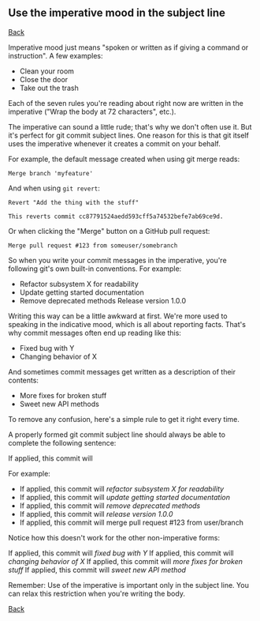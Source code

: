 ## Use the imperative mood in the subject line

[Back](../gitiquette.md)

Imperative mood just means "spoken or written as if giving a command or
instruction". A few examples:

* Clean your room
* Close the door
* Take out the trash

Each of the seven rules you're reading about right now are written in the
imperative ("Wrap the body at 72 characters", etc.).

The imperative can sound a little rude; that's why we don't often use it. But
it's perfect for git commit subject lines. One reason for this is that git
itself uses the imperative whenever it creates a commit on your behalf.

For example, the default message created when using git merge reads:

```
Merge branch 'myfeature'
```

And when using `git revert`:

```
Revert "Add the thing with the stuff"

This reverts commit cc87791524aedd593cff5a74532befe7ab69ce9d.
```
Or when clicking the "Merge" button on a GitHub pull request:

```
Merge pull request #123 from someuser/somebranch
```
So when you write your commit messages in the imperative, you're following
git's own built-in conventions. For example:

* Refactor subsystem X for readability
* Update getting started documentation
* Remove deprecated methods Release version 1.0.0

Writing this way can be a little awkward at first. We're more used to speaking
in the indicative mood, which is all about reporting facts. That's why commit
messages often end up reading like this:

* Fixed bug with Y
* Changing behavior of X

And sometimes commit messages get written as a description of their contents:

* More fixes for broken stuff
* Sweet new API methods

To remove any confusion, here's a simple rule to get it right every time.

A properly formed git commit subject line should always be able to complete the
following sentence:

If applied, this commit will <your subject line here>

 For example:

* If applied, this commit will *refactor subsystem X for readability*
* If applied, this commit will *update getting started documentation*
* If applied, this commit will *remove deprecated methods*
* If applied, this commit will *release version 1.0.0*
* If applied, this commit will merge pull request #123 from user/branch

Notice how this doesn't work for the other non-imperative forms:

If applied, this commit will *fixed bug with Y*
If applied, this commit will *changing behavior of X*
If applied, this commit will *more fixes for broken stuff*
If applied, this commit will *sweet new API method*

Remember: Use of the imperative is important only in the subject line. You can
relax this restriction when you're writing the body.

[Back](../gitiquette.md)
